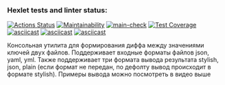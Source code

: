 
### Hexlet tests and linter status:
[![Actions Status](https://github.com/AlekseyNechunaev/java-project-lvl2/workflows/hexlet-check/badge.svg)](https://github.com/AlekseyNechunaev/java-project-lvl2/actions)
[![Maintainability](https://api.codeclimate.com/v1/badges/bb6c133f8beca4889aba/maintainability)](https://codeclimate.com/github/AlekseyNechunaev/java-project-lvl2/maintainability)
[![main-check](https://github.com/AlekseyNechunaev/java-project-lvl2/workflows/main-check/badge.svg)](https://github.com/AlekseyNechunaev/java-project-lvl2/actions)
[![Test Coverage](https://api.codeclimate.com/v1/badges/bb6c133f8beca4889aba/test_coverage)](https://codeclimate.com/github/AlekseyNechunaev/java-project-lvl2/test_coverage)
[![asciicast](https://asciinema.org/a/aX5H8hvffMGo0ppsGUaEB5DSc.svg)](https://asciinema.org/a/aX5H8hvffMGo0ppsGUaEB5DSc)
[![asciicast](https://asciinema.org/a/CvsjhQiIU0z2j6QIfmt1mNjfD.svg)](https://asciinema.org/a/CvsjhQiIU0z2j6QIfmt1mNjfD)
[![asciicast](https://asciinema.org/a/4edJE3xLovnjcRtFQ1O2hSZkT.svg)](https://asciinema.org/a/4edJE3xLovnjcRtFQ1O2hSZkT)

Консольная утилита для формирования диффа между значениями ключей двух файлов. Поддерживает входные форматы файлов json, yaml, yml. Также поддерживает три формата вывода результата stylish, json, plain (если формат не передан, по дефолту вывод происходит в формате stylish). Примеры вывода можно посмотреть в видео выше
